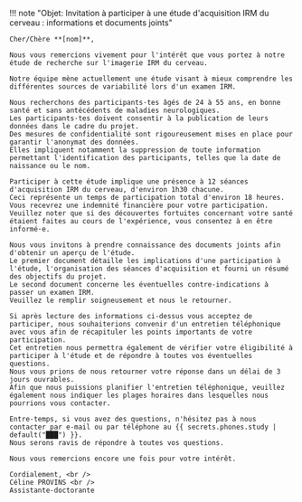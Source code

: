 !!! note "Objet: Invitation à participer à une étude d'acquisition IRM du cerveau : informations et documents joints"

    Cher/Chère **[nom]**,

    Nous vous remercions vivement pour l'intérêt que vous portez à notre étude de recherche sur l'imagerie IRM du cerveau.

    Notre équipe mène actuellement une étude visant à mieux comprendre les différentes sources de variabilité lors d'un examen IRM.

    Nous recherchons des participants·tes âgés de 24 à 55 ans, en bonne santé et sans antécédents de maladies neurologiques.
    Les participants·tes doivent consentir à la publication de leurs données dans le cadre du projet.
    Des mesures de confidentialité sont rigoureusement mises en place pour garantir l'anonymat des données.
    Elles impliquent notamment la suppression de toute information permettant l'identification des participants, telles que la date de naissance ou le nom.

    Participer à cette étude implique une présence à 12 séances d'acquisition IRM du cerveau, d'environ 1h30 chacune.
    Ceci représente un temps de participation total d'environ 18 heures.
    Vous recevrez une indemnité financière pour votre participation.
    Veuillez noter que si des découvertes fortuites concernant votre santé étaient faites au cours de l'expérience, vous consentez à en être informé·e.

    Nous vous invitons à prendre connaissance des documents joints afin d'obtenir un aperçu de l'étude.
    Le premier document détaille les implications d'une participation à l'étude, l'organisation des séances d'acquisition et fourni un résumé des objectifs du projet.
    Le second document concerne les éventuelles contre-indications à passer un examen IRM.
    Veuillez le remplir soigneusement et nous le retourner.

    Si après lecture des informations ci-dessus vous acceptez de participer, nous souhaiterions convenir d'un entretien téléphonique avec vous afin de récapituler les points importants de votre participation. 
    Cet entretien nous permettra également de vérifier votre éligibilité à participer à l'étude et de répondre à toutes vos éventuelles questions.
    Nous vous prions de nous retourner votre réponse dans un délai de 3 jours ouvrables.
    Afin que nous puissions planifier l'entretien téléphonique, veuillez également nous indiquer les plages horaires dans lesquelles nous pourrions vous contacter.

    Entre-temps, si vous avez des questions, n'hésitez pas à nous contacter par e-mail ou par téléphone au {{ secrets.phones.study | default("███") }}.
    Nous serons ravis de répondre à toutes vos questions.

    Nous vous remercions encore une fois pour votre intérêt.

    Cordialement, <br />
    Céline PROVINS <br />
    Assistante-doctorante
